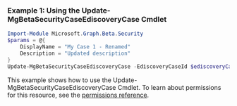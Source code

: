 ### Example 1: Using the Update-MgBetaSecurityCaseEdiscoveryCase Cmdlet
```powershell
Import-Module Microsoft.Graph.Beta.Security
$params = @{
	DisplayName = "My Case 1 - Renamed"
	Description = "Updated description"
}
Update-MgBetaSecurityCaseEdiscoveryCase -EdiscoveryCaseId $ediscoveryCaseId -BodyParameter $params
```
This example shows how to use the Update-MgBetaSecurityCaseEdiscoveryCase Cmdlet.
To learn about permissions for this resource, see the [permissions reference](/graph/permissions-reference).

